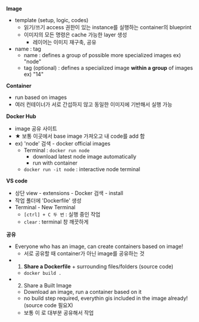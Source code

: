 <b>Image</b>
- template (setup, logic, codes)
  - 읽기/쓰기 access 권한이 있는 instance를 실행하는 container의 blueprint
  - 이미지의 모든 명령은 cache 가능한 layer 생성
    - 레이어는 이미지 재구축, 공유
- name : tag
  - name : defines a group of possible more specialized images ex) "node"
  - tag (optional) : defines a specialized image **within a group** of images ex) "14"

<b>Container</b>
- run based on images
- 여러 컨테이너가 서로 간섭하지 않고 동일한 이미지에 기반해서 실행 가능

<b>Docker Hub</b>
- image 공유 사이트
- ★ 보통 이곳에서 base image 가져오고 내 code를 add 함
- ex) 'node' 검색 - docker official images
  - Terminal : `docker run node`
    - download latest node image automatically
    - run with container
  - `docker run -it node` : interactive node terminal

<b>VS code</b>
- 상단 view - extensions - Docker 검색 - install
- 작업 폴더에 'Dockerfile' 생성
- Terminal - New Terminal
  - `[ctrl] + C 두 번` : 실행 중인 작업 
  - `clear` : terminal 창 깨끗하게

<b>공유</b>
- Everyone who has an image, can create containers based on image!
  - 서로 공유할 때 container가 아닌 image를 공유하는 것
- 1) **Share a Dockerfile** + surrounding files/folders (source code)
  - `docker build .`
- 2) Share a Built Image
  - Download an image, run a container based on it
  - no build step required, everythin gis included in the image already! (source code 필요X)
  - 보통 이 로 대부분 공유해서 작업

